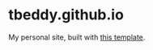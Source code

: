 # tbeddy.github.io
My personal site, built with [this template](https://startbootstrap.com/theme/resume).
